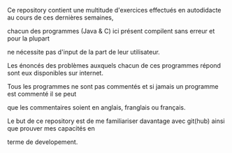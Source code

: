 Ce repository contient une multitude d'exercices effectués en autodidacte au cours de ces dernières semaines,

chacun des programmes (Java & C) ici présent compilent sans erreur et pour la plupart

ne nécessite pas d'input de la part de leur utilisateur.

Les énoncés des problèmes auxquels chacun de ces programmes répond sont eux disponibles sur internet.

Tous les programmes ne sont pas commentés et si jamais un programme est commenté il se peut

que les commentaires soient en anglais, franglais ou français.

Le but de ce repository est de me familiariser davantage avec git(hub) ainsi que prouver mes capacités en 

terme de developement.
